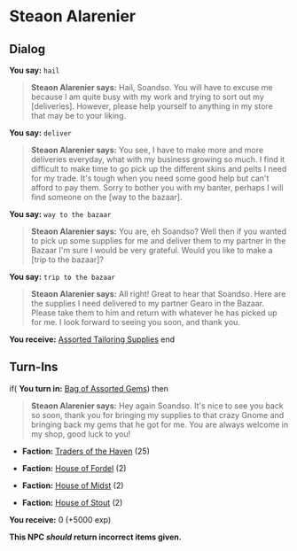 # Steaon Alarenier


## Dialog

**You say:** `hail`



>**Steaon Alarenier says:** Hail, Soandso. You will have to excuse me because I am quite busy with my work and trying to sort out my [deliveries]. However, please help yourself to anything in my store that may be to your liking.

**You say:** `deliver`



>**Steaon Alarenier says:** You see, I have to make more and more deliveries everyday, what with my business growing so much. I find it difficult to make time to go pick up the different skins and pelts I need for my trade. It's tough when you need some good help but can't afford to pay them. Sorry to bother you with my banter, perhaps I will find someone on the [way to the bazaar].

**You say:** `way to the bazaar`



>**Steaon Alarenier says:** You are, eh Soandso? Well then if you wanted to pick up some supplies for me and deliver them to my partner in the Bazaar I'm sure I would be very grateful. Would you like to make a [trip to the bazaar]?

**You say:** `trip to the bazaar`



>**Steaon Alarenier says:** All right! Great to hear that Soandso. Here are the supplies I need delivered to my partner Gearo in the Bazaar. Please take them to him and return with whatever he has picked up for me. I look forward to seeing you soon, and thank you.


**You receive:**  [Assorted Tailoring Supplies](/item/4766)
end

## Turn-Ins





if( **You turn in:** [Bag of Assorted Gems](/item/4767)) then 


>**Steaon Alarenier says:** Hey again Soandso. It's nice to see you back so soon, thank you for bringing my supplies to that crazy Gnome and bringing back my gems that he got for me. You are always welcome in my shop, good luck to you!


* __Faction:__ [Traders of the Haven](/faction/1508) (25)



* __Faction:__ [House of Fordel](/faction/1510) (2)



* __Faction:__ [House of Midst](/faction/1511) (2)



* __Faction:__ [House of Stout](/faction/1512) (2)



 **You receive:** 0 (+5000 exp)

**This NPC *should* return incorrect items given.**
